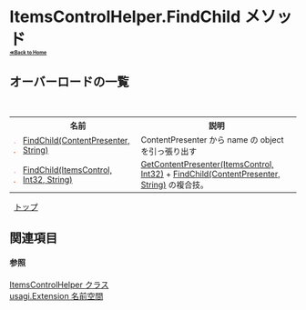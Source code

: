 # ItemsControlHelper.FindChild メソッド <div style="font-size:30%"><a href="https://github.com/usagi/usagi.cs/blob/master/docs/Home.md">≪Back to Home</a></div> 


## オーバーロードの一覧
&nbsp;<table><tr><th></th><th>名前</th><th>説明</th></tr><tr><td>![Public メソッド](media/pubmethod.gif "Public メソッド")![静的メンバー](media/static.gif "静的メンバー")</td><td><a href="M_usagi_Extension_ItemsControlHelper_FindChild.md">FindChild(ContentPresenter, String)</a></td><td>
ContentPresenter から name の object を引っ張り出す</td></tr><tr><td>![Public メソッド](media/pubmethod.gif "Public メソッド")![静的メンバー](media/static.gif "静的メンバー")</td><td><a href="M_usagi_Extension_ItemsControlHelper_FindChild_1.md">FindChild(ItemsControl, Int32, String)</a></td><td><a href="M_usagi_Extension_ItemsControlHelper_GetContentPresenter.md">GetContentPresenter(ItemsControl, Int32)</a> + <a href="M_usagi_Extension_ItemsControlHelper_FindChild.md">FindChild(ContentPresenter, String)</a> の複合技。</td></tr></table>&nbsp;
<a href="#itemscontrolhelper.findchild-メソッド">トップ</a>

## 関連項目


#### 参照
<a href="T_usagi_Extension_ItemsControlHelper.md">ItemsControlHelper クラス</a><br /><a href="N_usagi_Extension.md">usagi.Extension 名前空間</a><br />